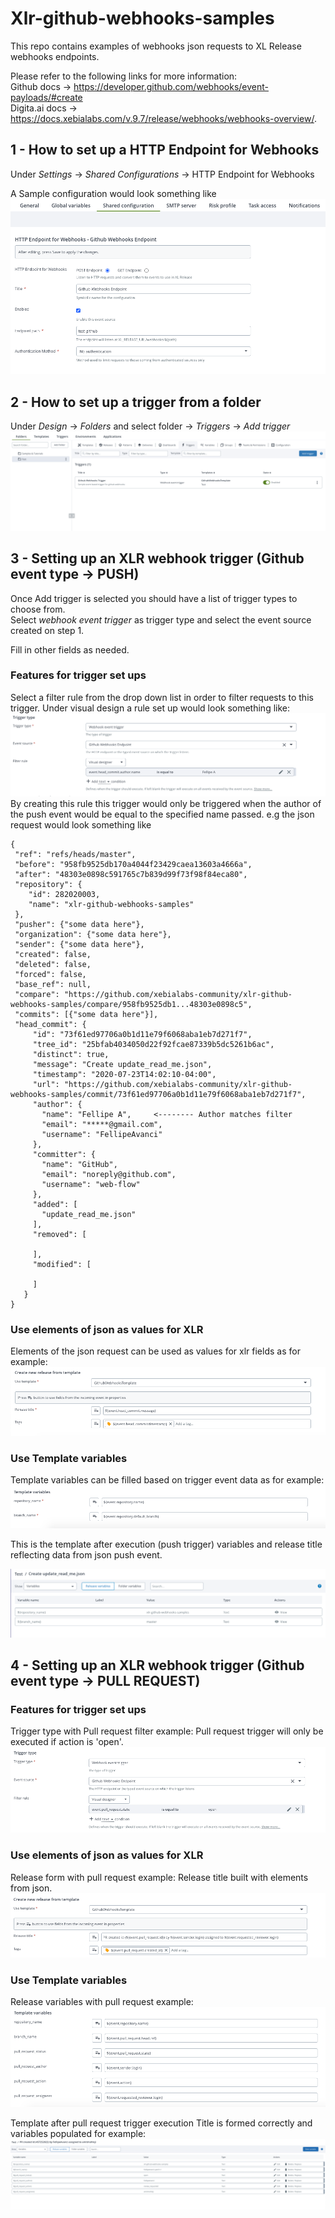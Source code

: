 # Xlr-github-webhooks-samples

This repo contains examples of webhooks json requests to XL Release webhooks endpoints.

Please refer to the following links for more information:  
Github docs -> https://developer.github.com/webhooks/event-payloads/#create  
Digita.ai docs -> https://docs.xebialabs.com/v.9.7/release/webhooks/webhooks-overview/.

## 1 - How to set up a HTTP Endpoint for Webhooks
Under *Settings* ->  *Shared Configurations* -> HTTP Endpoint for Webhooks

A Sample configuration would look something like  ![screenshot of SampleConfig](screenshots/sample_config.png)

## 2 - How to set up a trigger from a folder

Under *Design* -> *Folders* and select folder -> *Triggers*  -> *Add trigger*  ![screenshot of AddTriggerMenu](screenshots/add_trigger_menu.png)

## 3 - Setting up an XLR webhook trigger (Github event type -> PUSH)
Once Add trigger is selected you should have a list of trigger types to choose from.  
Select *webhook event trigger* as trigger type and select the event source created on step 1.

Fill in other fields as needed.
### Features for trigger set ups
Select a filter rule from the drop down list in order to filter requests to this trigger.
Under visual design a rule set up would look something like: ![screenshot of Trigger Rules](screenshots/trigger_type_and_rules.png)
By creating this rule this trigger would only be triggered when the author of the push event would be equal to the specified name passed.
e.g the json request would look something like
 ```
{
  "ref": "refs/heads/master",      
  "before": "958fb9525db170a4044f23429caea13603a4666a",
  "after": "48303e0898c591765c7b839d99f73f98f84eca80",
  "repository": {
     "id": 282020003,
     "name": "xlr-github-webhooks-samples"
  },
  "pusher": {"some data here"},
  "organization": {"some data here"},
  "sender": {"some data here"},
  "created": false,
  "deleted": false,
  "forced": false,
  "base_ref": null,
  "compare": "https://github.com/xebialabs-community/xlr-github-webhooks-samples/compare/958fb9525db1...48303e0898c5",
  "commits": [{"some data here"}],
  "head_commit": {
      "id": "73f61ed97706a0b1d11e79f6068aba1eb7d271f7",
      "tree_id": "25bfab4034050d22f92fcae87339b5dc5261b6ac",
      "distinct": true,
      "message": "Create update_read_me.json",
      "timestamp": "2020-07-23T14:02:10-04:00",
      "url": "https://github.com/xebialabs-community/xlr-github-webhooks-samples/commit/73f61ed97706a0b1d11e79f6068aba1eb7d271f7",
      "author": {
        "name": "Fellipe A",     <-------- Author matches filter
        "email": "*****@gmail.com",
        "username": "FellipeAvanci"
      },
      "committer": {
        "name": "GitHub",
        "email": "noreply@github.com",
        "username": "web-flow"
      },
      "added": [
        "update_read_me.json"
      ],
      "removed": [
  
      ],
      "modified": [
  
      ]
    }
}
``` 

### Use elements of json as values for XLR 
Elements of the json request can be used as values for xlr fields as for example: 
![screenshot of ReleaseformTemplate](screenshots/release_form_template.png)

### Use Template variables 
Template variables can be filled based on trigger event data as for example:  
![screenshot of TemplateVariablesPush](screenshots/template_variables_push.png)

This is the template after execution (push trigger) variables and release title reflecting data from json push event.

![screenshot of TemplateAfterRelease](screenshots/template_after_push_trigger_execution.png)

## 4 - Setting up an XLR webhook trigger (Github event type -> PULL REQUEST)
### Features for trigger set ups
Trigger type with Pull request filter example: 
Pull request trigger will only be executed if action is 'open'.
![screenshot of TriggerTypePr](screenshots/trigger_type_pr.png)

### Use elements of json as values for XLR 
Release form with pull request example: 
Release title built with elements from json.
![screenshot of ReleaseFormPr](screenshots/release_form_pr.png)

### Use Template variables 
Release variables with pull request example:
![screenshot of TemplateVariables](screenshots/template_variables_pr.png)

Template after pull request trigger execution
Title is formed correctly and variables populated for example: 
![screenshot of TemplateAfterPrExecuition](screenshots/template_after_pr_trigger_execution.png)